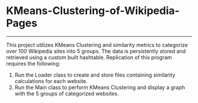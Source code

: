 # KMeans-Clustering-of-Wikipedia-Pages
______________________________________

This project utilizes KMeans Clustering and similarity metrics to categorize over 100 Wikipedia sites into 5 groups. The data is persistently stored and retrieved using a custom built hashtable.
Replication of this program requires the following:

1. Run the Loader class to create and store files containing similarity calculations for each website.
2. Run the Main class to perform KMeans Clustering and display a graph with the 5 groups of categorized websites.
